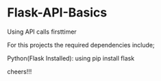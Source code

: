 # Flask-API-Basics
Using API calls firsttimer


For this projects the required dependencies include;

Python(Flask Installed): using pip install flask

cheers!!!
